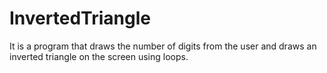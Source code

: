 # InvertedTriangle
It is a program that draws the number of digits from the user and draws an inverted triangle on the screen using loops.
